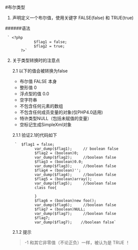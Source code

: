 #布尔类型
1. 声明定义一个布尔值，使用关键字 FALSE(false) 和 TRUE(true)

######语法
    
     ` <?php
                 $flag1 = false;
                 $flag2 = true;
           ?>`
2. 关于类型转换时的注意点

    2.1 以下的值会被转换为false
      - 布尔值 FALSE 本身
      - 整形值 0
      - 浮点型的值 0.0
      - 空字符串
      - 不包含任何元素的数组
      - 不包含任何成员变量的对象(仅PHP4.0适用)
      - 特许类型NULL（包括未赋值的变量）
      - 空标记生成SimpleXml对象

     2.1.1 验证2.1的代码如下

        `  $flag1 = false;
                 var_dump($flag1);     // boolean false
                 $flag2 = (boolean)0;
                 var_dump($flag2);     //boolean false
                 $flag3 = (boolean)0.0;
                 var_dump($flag3);     //boolean false
                 $flag4 = (boolean)'';
                 var_dump($flag4);     //boolean false
                 $flag5 = (boolean)array();
                 var_dump($flag5);     //boolean false
                 class foo{

                 }
                 $flag6 = (boolean)new foo();
                 var_dump($flag6);     //boolean false
                 $flag7 = (boolean)NULL;
                 var_dump($flag7);     //boolean false
                 $flag7;
                 var_dump($flag7);    //boolean false`

    2.1.2  提示
    > -1 和其它非零值（不论正负）一样，被认为是 TRUE ！



